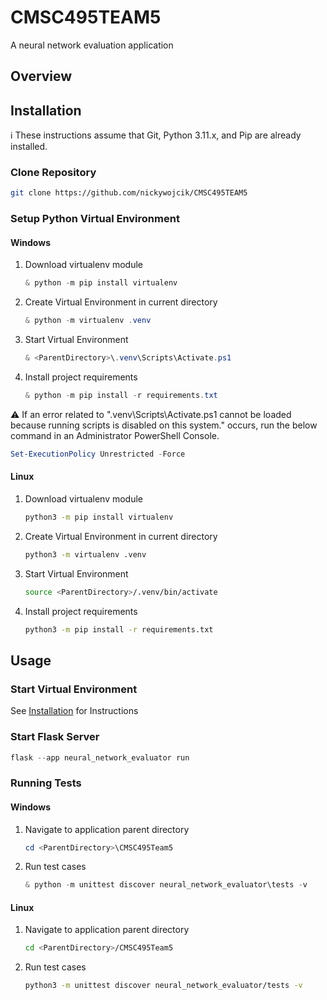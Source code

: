 # CMSC495TEAM5
A neural network evaluation application

## Overview

## Installation

:information_source:
These instructions assume that Git, Python 3.11.x, and Pip are already installed.

### Clone Repository
```bash
git clone https://github.com/nickywojcik/CMSC495TEAM5
```

### Setup Python Virtual Environment

#### Windows
1. Download virtualenv module
   ```PowerShell
   & python -m pip install virtualenv
   ```
2. Create Virtual Environment in current directory
   ```PowerShell
   & python -m virtualenv .venv
   ```
3. Start Virtual Environment
   ```PowerShell
   & <ParentDirectory>\.venv\Scripts\Activate.ps1
   ```
4. Install project requirements
   ```PowerShell
   & python -m pip install -r requirements.txt
   ```

:warning:
   If an error related to ".venv\Scripts\Activate.ps1 cannot be loaded because running scripts is disabled on this system." occurs, run the below command in an Administrator PowerShell Console.
   ```PowerShell
   Set-ExecutionPolicy Unrestricted -Force
   ```

#### Linux
1. Download virtualenv module
   ```bash
   python3 -m pip install virtualenv
   ```
2. Create Virtual Environment in current directory
   ```bash
   python3 -m virtualenv .venv
   ```
3. Start Virtual Environment
   ```bash
   source <ParentDirectory>/.venv/bin/activate
   ```
4. Install project requirements
   ```bash
   python3 -m pip install -r requirements.txt
   ```

## Usage

### Start Virtual Environment
See [Installation](#installation) for Instructions

### Start Flask Server
```python
flask --app neural_network_evaluator run
```

### Running Tests

#### Windows
1. Navigate to application parent directory
   ```PowerShell
   cd <ParentDirectory>\CMSC495Team5
   ```
2. Run test cases
   ```PowerShell
   & python -m unittest discover neural_network_evaluator\tests -v
   ```

#### Linux
1. Navigate to application parent directory
   ```bash
   cd <ParentDirectory>/CMSC495Team5
   ```
2. Run test cases
   ```bash
   python3 -m unittest discover neural_network_evaluator/tests -v
   ```
